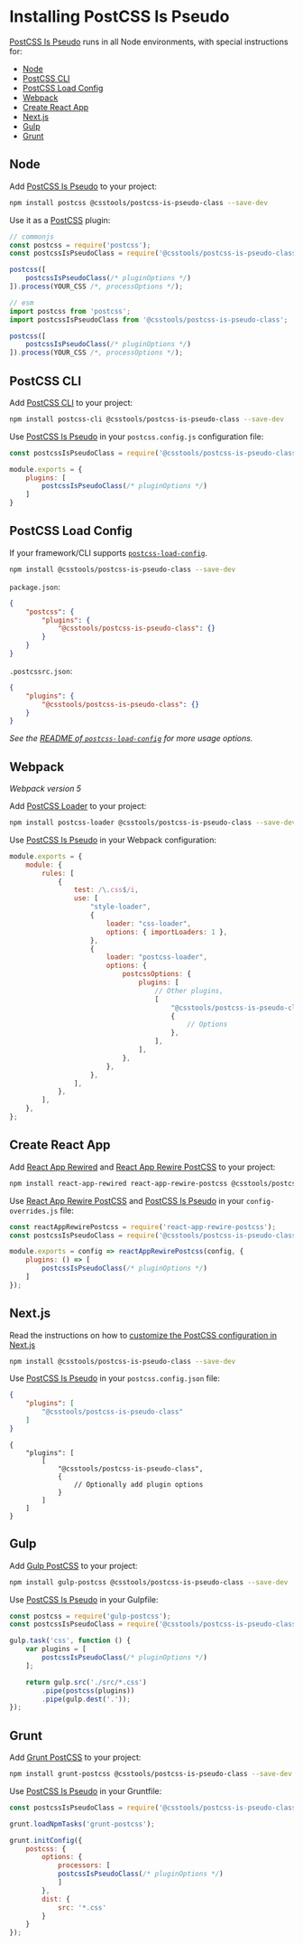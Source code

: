 # Installing PostCSS Is Pseudo

[PostCSS Is Pseudo] runs in all Node environments, with special instructions for:

- [Node](#node)
- [PostCSS CLI](#postcss-cli)
- [PostCSS Load Config](#postcss-load-config)
- [Webpack](#webpack)
- [Create React App](#create-react-app)
- [Next.js](#nextjs)
- [Gulp](#gulp)
- [Grunt](#grunt)



## Node

Add [PostCSS Is Pseudo] to your project:

```bash
npm install postcss @csstools/postcss-is-pseudo-class --save-dev
```

Use it as a [PostCSS] plugin:

```js
// commonjs
const postcss = require('postcss');
const postcssIsPseudoClass = require('@csstools/postcss-is-pseudo-class');

postcss([
	postcssIsPseudoClass(/* pluginOptions */)
]).process(YOUR_CSS /*, processOptions */);
```

```js
// esm
import postcss from 'postcss';
import postcssIsPseudoClass from '@csstools/postcss-is-pseudo-class';

postcss([
	postcssIsPseudoClass(/* pluginOptions */)
]).process(YOUR_CSS /*, processOptions */);
```

## PostCSS CLI

Add [PostCSS CLI] to your project:

```bash
npm install postcss-cli @csstools/postcss-is-pseudo-class --save-dev
```

Use [PostCSS Is Pseudo] in your `postcss.config.js` configuration file:

```js
const postcssIsPseudoClass = require('@csstools/postcss-is-pseudo-class');

module.exports = {
	plugins: [
		postcssIsPseudoClass(/* pluginOptions */)
	]
}
```

## PostCSS Load Config

If your framework/CLI supports [`postcss-load-config`](https://github.com/postcss/postcss-load-config).

```bash
npm install @csstools/postcss-is-pseudo-class --save-dev
```

`package.json`:

```json
{
	"postcss": {
		"plugins": {
			"@csstools/postcss-is-pseudo-class": {}
		}
	}
}
```

`.postcssrc.json`:

```json
{
	"plugins": {
		"@csstools/postcss-is-pseudo-class": {}
	}
}
```

_See the [README of `postcss-load-config`](https://github.com/postcss/postcss-load-config#usage) for more usage options._

## Webpack

_Webpack version 5_

Add [PostCSS Loader] to your project:

```bash
npm install postcss-loader @csstools/postcss-is-pseudo-class --save-dev
```

Use [PostCSS Is Pseudo] in your Webpack configuration:

```js
module.exports = {
	module: {
		rules: [
			{
				test: /\.css$/i,
				use: [
					"style-loader",
					{
						loader: "css-loader",
						options: { importLoaders: 1 },
					},
					{
						loader: "postcss-loader",
						options: {
							postcssOptions: {
								plugins: [
									// Other plugins,
									[
										"@csstools/postcss-is-pseudo-class",
										{
											// Options
										},
									],
								],
							},
						},
					},
				],
			},
		],
	},
};
```

## Create React App

Add [React App Rewired] and [React App Rewire PostCSS] to your project:

```bash
npm install react-app-rewired react-app-rewire-postcss @csstools/postcss-is-pseudo-class --save-dev
```

Use [React App Rewire PostCSS] and [PostCSS Is Pseudo] in your
`config-overrides.js` file:

```js
const reactAppRewirePostcss = require('react-app-rewire-postcss');
const postcssIsPseudoClass = require('@csstools/postcss-is-pseudo-class');

module.exports = config => reactAppRewirePostcss(config, {
	plugins: () => [
		postcssIsPseudoClass(/* pluginOptions */)
	]
});
```

## Next.js

Read the instructions on how to [customize the PostCSS configuration in Next.js](https://nextjs.org/docs/advanced-features/customizing-postcss-config)

```bash
npm install @csstools/postcss-is-pseudo-class --save-dev
```

Use [PostCSS Is Pseudo] in your `postcss.config.json` file:

```json
{
	"plugins": [
		"@csstools/postcss-is-pseudo-class"
	]
}
```

```json5
{
	"plugins": [
		[
			"@csstools/postcss-is-pseudo-class",
			{
				// Optionally add plugin options
			}
		]
	]
}
```

## Gulp

Add [Gulp PostCSS] to your project:

```bash
npm install gulp-postcss @csstools/postcss-is-pseudo-class --save-dev
```

Use [PostCSS Is Pseudo] in your Gulpfile:

```js
const postcss = require('gulp-postcss');
const postcssIsPseudoClass = require('@csstools/postcss-is-pseudo-class');

gulp.task('css', function () {
	var plugins = [
		postcssIsPseudoClass(/* pluginOptions */)
	];

	return gulp.src('./src/*.css')
		.pipe(postcss(plugins))
		.pipe(gulp.dest('.'));
});
```

## Grunt

Add [Grunt PostCSS] to your project:

```bash
npm install grunt-postcss @csstools/postcss-is-pseudo-class --save-dev
```

Use [PostCSS Is Pseudo] in your Gruntfile:

```js
const postcssIsPseudoClass = require('@csstools/postcss-is-pseudo-class');

grunt.loadNpmTasks('grunt-postcss');

grunt.initConfig({
	postcss: {
		options: {
			processors: [
			postcssIsPseudoClass(/* pluginOptions */)
			]
		},
		dist: {
			src: '*.css'
		}
	}
});
```

[Gulp PostCSS]: https://github.com/postcss/gulp-postcss
[Grunt PostCSS]: https://github.com/nDmitry/grunt-postcss
[PostCSS]: https://github.com/postcss/postcss
[PostCSS CLI]: https://github.com/postcss/postcss-cli
[PostCSS Loader]: https://github.com/postcss/postcss-loader
[PostCSS Is Pseudo]: https://github.com/csstools/postcss-plugins/tree/main/plugins/postcss-is-pseudo-class
[React App Rewire PostCSS]: https://github.com/csstools/react-app-rewire-postcss
[React App Rewired]: https://github.com/timarney/react-app-rewired
[Next.js]: https://nextjs.org
